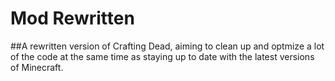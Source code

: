 # Mod Rewritten
##A rewritten version of Crafting Dead, aiming to clean up and optmize a lot of the code at the same time as staying up to date with the latest versions of Minecraft.